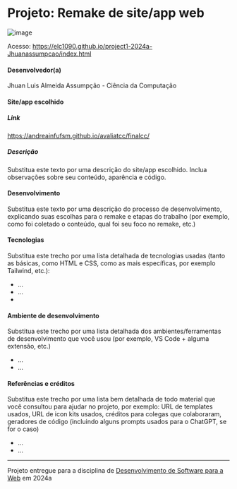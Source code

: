 # Projeto: Remake de site/app web

![image](https://github.com/elc1090/project1-2024a-Jhuanassumpcao/assets/85958775/2d2491b0-10c0-407a-af67-d6dddb95ef81)


Acesso: https://elc1090.github.io/project1-2024a-Jhuanassumpcao/index.html


#### Desenvolvedor(a)
Jhuan Luis Almeida Assumpção - Ciência da Computação


#### Site/app escolhido

##### Link
https://andreainfufsm.github.io/avaliatcc/finalcc/

##### Descrição
Substitua este texto por uma descrição do site/app escolhido. Inclua observações sobre seu conteúdo, aparência e código.

#### Desenvolvimento

Substitua este texto por uma descrição do processo de desenvolvimento, explicando suas escolhas para o remake e etapas do trabalho (por exemplo, como foi coletado o conteúdo, qual foi seu foco no remake, etc.)


#### Tecnologias

Substitua este trecho por uma lista detalhada de tecnologias usadas (tanto as básicas, como HTML e CSS, como as mais específicas, por exemplo Tailwind, etc.):
- ...
- ...
- 

#### Ambiente de desenvolvimento

Substitua este trecho por uma lista detalhada dos ambientes/ferramentas de desenvolvimento que você usou (por exemplo, VS Code + alguma extensão, etc.)
- ...
- ...

#### Referências e créditos

Substitua este trecho por uma lista bem detalhada de todo material que você consultou para ajudar no projeto, por exemplo:  URL de templates usados, URL de icon kits usados, créditos para colegas que colaboraram, geradores de código (incluindo alguns prompts usados para o ChatGPT, se for o caso)
- ...
- ...




---
Projeto entregue para a disciplina de [Desenvolvimento de Software para a Web](http://github.com/andreainfufsm/elc1090-2024a) em 2024a

